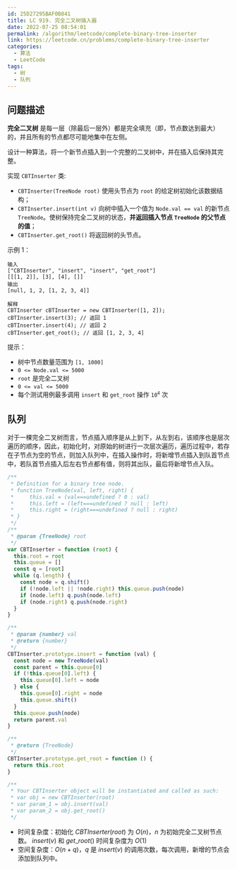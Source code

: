 ```yaml
---
id: 25D27295BAF0B841
title: LC 919. 完全二叉树插入器
date: 2022-07-25 08:54:01
permalink: /algorithm/leetcode/complete-binary-tree-inserter
link: https://leetcode.cn/problems/complete-binary-tree-inserter
categories:
  - 算法
  - LeetCode
tags:
  - 树
  - 队列
---
```


<Level :type='2'/>

## 问题描述

**完全二叉树** 是每一层（除最后一层外）都是完全填充（即，节点数达到最大）的，并且所有的节点都尽可能地集中在左侧。

设计一种算法，将一个新节点插入到一个完整的二叉树中，并在插入后保持其完整。

实现 `CBTInserter` 类:

- `CBTInserter(TreeNode root)` 使用头节点为 `root` 的给定树初始化该数据结构；
- `CBTInserter.insert(int v)` 向树中插入一个值为 `Node.val == val` 的新节点 `TreeNode`。使树保持完全二叉树的状态，**并返回插入节点 `TreeNode` 的父节点的值**；
- `CBTInserter.get_root()` 将返回树的头节点。

示例 1：

```text
输入
["CBTInserter", "insert", "insert", "get_root"]
[[[1, 2]], [3], [4], []]
输出
[null, 1, 2, [1, 2, 3, 4]]

解释
CBTInserter cBTInserter = new CBTInserter([1, 2]);
cBTInserter.insert(3); // 返回 1
cBTInserter.insert(4); // 返回 2
cBTInserter.get_root(); // 返回 [1, 2, 3, 4]
```

提示：

- 树中节点数量范围为 `[1, 1000]`
- `0 <= Node.val <= 5000`
- `root` 是完全二叉树
- `0 <= val <= 5000`
- 每个测试用例最多调用 `insert` 和 `get_root` 操作 <code>10<sup>4</sup></code> 次

## 队列

对于一棵完全二叉树而言，节点插入顺序是从上到下，从左到右，该顺序也是层次遍历的顺序，因此，初始化时，对原始的树进行一次层次遍历，遍历过程中，若存在子节点为空的节点，则加入队列中，在插入操作时，将新增节点插入到队首节点中，若队首节点插入后左右节点都有值，则将其出队，最后将新增节点入队。

```javascript
/**
 * Definition for a binary tree node.
 * function TreeNode(val, left, right) {
 *     this.val = (val===undefined ? 0 : val)
 *     this.left = (left===undefined ? null : left)
 *     this.right = (right===undefined ? null : right)
 * }
 */
/**
 * @param {TreeNode} root
 */
var CBTInserter = function (root) {
  this.root = root
  this.queue = []
  const q = [root]
  while (q.length) {
    const node = q.shift()
    if (!node.left || !node.right) this.queue.push(node)
    if (node.left) q.push(node.left)
    if (node.right) q.push(node.right)
  }
}

/**
 * @param {number} val
 * @return {number}
 */
CBTInserter.prototype.insert = function (val) {
  const node = new TreeNode(val)
  const parent = this.queue[0]
  if (!this.queue[0].left) {
    this.queue[0].left = node
  } else {
    this.queue[0].right = node
    this.queue.shift()
  }
  this.queue.push(node)
  return parent.val
}

/**
 * @return {TreeNode}
 */
CBTInserter.prototype.get_root = function () {
  return this.root
}

/**
 * Your CBTInserter object will be instantiated and called as such:
 * var obj = new CBTInserter(root)
 * var param_1 = obj.insert(val)
 * var param_2 = obj.get_root()
 */
```

- 时间复杂度：初始化 $CBTInserter(root)$ 为 $O(n)$，$n$ 为初始完全二叉树节点数。 $insert(v)$ 和 $get\_root()$ 时间复杂度为 $O(1)$
- 空间复杂度：$O(n+q)$，$q$ 是 $insert(v)$ 的调用次数，每次调用，新增的节点会添加到队列中。
